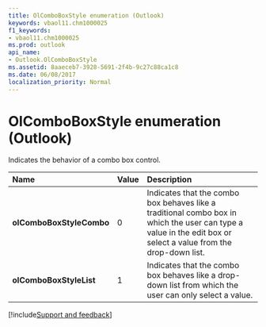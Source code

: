 ```yaml
---
title: OlComboBoxStyle enumeration (Outlook)
keywords: vbaol11.chm1000025
f1_keywords:
- vbaol11.chm1000025
ms.prod: outlook
api_name:
- Outlook.OlComboBoxStyle
ms.assetid: 8aaeceb7-3928-5691-2f4b-9c27c88ca1c8
ms.date: 06/08/2017
localization_priority: Normal
---
```



# OlComboBoxStyle enumeration (Outlook)

Indicates the behavior of a combo box control.



|Name|Value|Description|
|:-----|:-----|:-----|
| **olComboBoxStyleCombo**|0|Indicates that the combo box behaves like a traditional combo box in which the user can type a value in the edit box or select a value from the drop-down list.|
| **olComboBoxStyleList**|1|Indicates that the combo box behaves like a drop-down list from which the user can only select a value.|

[!include[Support and feedback](~/includes/feedback-boilerplate.md)]